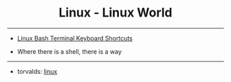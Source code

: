 <div align="center">

  <h1>Linux - Linux World</h1>

</div>

---

- [Linux Bash Terminal Keyboard Shortcuts](https://github.com/Anlominus/Linux/blob/main/Terminal/Shortcuts.md)


- Where there is a shell, there is a way

---

- torvalds: [linux](https://github.com/torvalds/linux)

